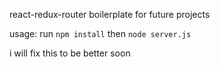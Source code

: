 react-redux-router boilerplate for future projects

usage: run `npm install` then `node server.js`

i will fix this to be better soon
